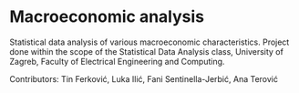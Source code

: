 # Macroeconomic analysis

Statistical data analysis of various macroeconomic characteristics.
Project done within the scope of the Statistical Data Analysis class, University of Zagreb, Faculty of Electrical Engineering and Computing.

Contributors: Tin Ferković, Luka Ilić, Fani Sentinella-Jerbić, Ana Terović
